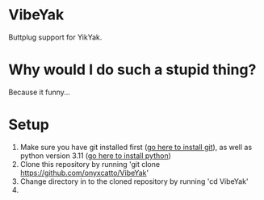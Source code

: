 # VibeYak
Buttplug support for YikYak. 

# Why would I do such a stupid thing?
Because it funny...

# Setup
1. Make sure you have git installed first ([go here to install git](https://git-scm.com/downloads)), as well as python version 3.11 ([go here to install python](https://www.python.org/downloads/release/python-3110/))
2. Clone this repository by running 'git clone https://github.com/onyxcatto/VibeYak'
3. Change directory in to the cloned repository by running 'cd VibeYak'
4. 
